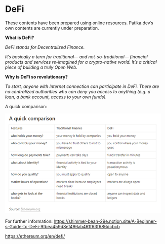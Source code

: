 # DeFi

These contents have been prepared using online resources. Patika.dev’s own contents are currently under preparation.

**What is DeFi?**

_DeFi stands for Decentralized Finance._

_It’s basically a term for traditional— and not-so-traditional— financial products and services re-imagined for a crypto-native world. It’s a critical piece of building a truly Open Web._

**Why is DeFi so revolutionary?**

_To start, anyone with Internet connection can participate in DeFi. There are no centralized authorities who can deny you access to anything (e.g. a loan, a bank account, access to your own funds)._

A quick comparison:

![images](https://raw.githubusercontent.com/Kodluyoruz/taskforce/main/Web3/defi/figures/defi.PNG)

For further information: https://shimmer-bean-29e.notion.site/A-Beginner-s-Guide-to-DeFi-9fbea459d8ef496ab461f63f686dcbcb

https://ethereum.org/en/defi/
